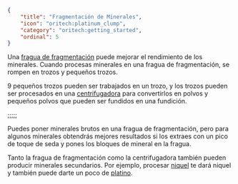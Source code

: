 ```json
{
	"title": "Fragmentación de Minerales",
	"icon": "oritech:platinum_clump",
	"category": "oritech:getting_started",
	"ordinal": 5
}
```

Una [fragua de fragmentación](^oritech:processing/fragment_forge) puede mejorar el rendimiento de los minerales. Cuando procesas minerales en una fragua de fragmentación, se rompen en trozos y pequeños trozos.

9 pequeños trozos pueden ser trabajados en un trozo, y los trozos pueden ser procesados en una [centrifugadora](^oritech:processing/centrifuge) para convertirlos en polvos y pequeños polvos que pueden ser fundidos en una fundición.

;;;;;

Puedes poner minerales brutos en una fragua de fragmentación, pero para algunos minerales obtendrás mejores resultados si los extraes con un pico de toque de seda y pones los bloques de mineral en la fragua.

Tanto la fragua de fragmentación como la centrifugadora también pueden producir minerales secundarios. Por ejemplo, procesar [niquel](^oritech:resources/nickel) te dará niquel y también puede darte un poco de [platino](^oritech:resources/platinum).
